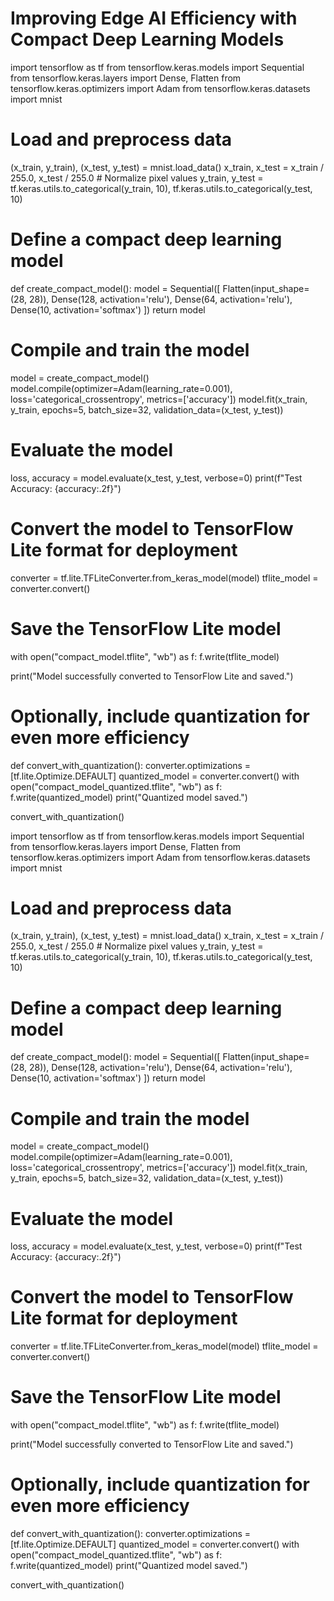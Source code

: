 #  Improving Edge AI Efficiency with Compact Deep Learning Models
import tensorflow as tf
from tensorflow.keras.models import Sequential
from tensorflow.keras.layers import Dense, Flatten
from tensorflow.keras.optimizers import Adam
from tensorflow.keras.datasets import mnist
# Load and preprocess data
(x_train, y_train), (x_test, y_test) = mnist.load_data()
x_train, x_test = x_train / 255.0, x_test / 255.0  # Normalize pixel values
y_train, y_test = tf.keras.utils.to_categorical(y_train, 10), tf.keras.utils.to_categorical(y_test, 10)

# Define a compact deep learning model
def create_compact_model():
    model = Sequential([
        Flatten(input_shape=(28, 28)),
        Dense(128, activation='relu'),
        Dense(64, activation='relu'),
        Dense(10, activation='softmax')
    ])
    return model

# Compile and train the model
model = create_compact_model()
model.compile(optimizer=Adam(learning_rate=0.001), loss='categorical_crossentropy', metrics=['accuracy'])
model.fit(x_train, y_train, epochs=5, batch_size=32, validation_data=(x_test, y_test))

# Evaluate the model
loss, accuracy = model.evaluate(x_test, y_test, verbose=0)
print(f"Test Accuracy: {accuracy:.2f}")

# Convert the model to TensorFlow Lite format for deployment
converter = tf.lite.TFLiteConverter.from_keras_model(model)
tflite_model = converter.convert()

# Save the TensorFlow Lite model
with open("compact_model.tflite", "wb") as f:
    f.write(tflite_model)

print("Model successfully converted to TensorFlow Lite and saved.")

# Optionally, include quantization for even more efficiency
def convert_with_quantization():
    converter.optimizations = [tf.lite.Optimize.DEFAULT]
    quantized_model = converter.convert()
    with open("compact_model_quantized.tflite", "wb") as f:
        f.write(quantized_model)
    print("Quantized model saved.")

convert_with_quantization()

import tensorflow as tf
from tensorflow.keras.models import Sequential
from tensorflow.keras.layers import Dense, Flatten
from tensorflow.keras.optimizers import Adam
from tensorflow.keras.datasets import mnist

# Load and preprocess data
(x_train, y_train), (x_test, y_test) = mnist.load_data()
x_train, x_test = x_train / 255.0, x_test / 255.0  # Normalize pixel values
y_train, y_test = tf.keras.utils.to_categorical(y_train, 10), tf.keras.utils.to_categorical(y_test, 10)

# Define a compact deep learning model
def create_compact_model():
    model = Sequential([
        Flatten(input_shape=(28, 28)),
        Dense(128, activation='relu'),
        Dense(64, activation='relu'),
        Dense(10, activation='softmax')
    ])
    return model

# Compile and train the model
model = create_compact_model()
model.compile(optimizer=Adam(learning_rate=0.001), loss='categorical_crossentropy', metrics=['accuracy'])
model.fit(x_train, y_train, epochs=5, batch_size=32, validation_data=(x_test, y_test))

# Evaluate the model
loss, accuracy = model.evaluate(x_test, y_test, verbose=0)
print(f"Test Accuracy: {accuracy:.2f}")

# Convert the model to TensorFlow Lite format for deployment
converter = tf.lite.TFLiteConverter.from_keras_model(model)
tflite_model = converter.convert()

# Save the TensorFlow Lite model
with open("compact_model.tflite", "wb") as f:
    f.write(tflite_model)

print("Model successfully converted to TensorFlow Lite and saved.")

# Optionally, include quantization for even more efficiency
def convert_with_quantization():
    converter.optimizations = [tf.lite.Optimize.DEFAULT]
    quantized_model = converter.convert()
    with open("compact_model_quantized.tflite", "wb") as f:
        f.write(quantized_model)
    print("Quantized model saved.")

convert_with_quantization()
